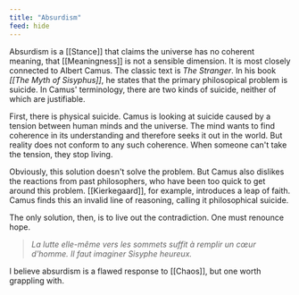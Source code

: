 ```yaml
---
title: "Absurdism"
feed: hide
---
```


Absurdism is a [[Stance]] that claims the universe has no coherent meaning, that [[Meaningness]] is not a sensible dimension. It is most closely connected to Albert Camus. The classic text is _The Stranger_. In his book _[[The Myth of Sisyphus]]_, he states that the primary philosopical problem is suicide. In Camus' terminology, there are two kinds of suicide, neither of which are justifiable.

First, there is physical suicide. Camus is looking at suicide caused by a tension between human minds and the universe. The mind wants to find coherence in its understanding and therefore seeks it out in the world. But reality does not conform to any such coherence. When someone can't take the tension, they stop living.

Obviously, this solution doesn't solve the problem. But Camus also dislikes the reactions from  past philosophers, who have been too quick to get around this problem. [[Kierkegaard]], for example, introduces a leap of faith. Camus finds this an invalid line of reasoning, calling it philosophical suicide.

The only solution, then, is to live out the contradiction. One must renounce hope. 

> _La lutte elle-même vers les sommets suffit à remplir un cœur d'homme. Il faut imaginer Sisyphe heureux._

I believe absurdism is a flawed response to [[Chaos]], but one worth grappling with.
